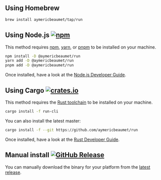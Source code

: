## Using Homebrew

```bash
brew install aymericbeaumet/tap/run
```

## Using Node.js [![npm](https://img.shields.io/npm/v/@aymericbeaumet/run)](https://www.npmjs.com/package/@aymericbeaumet/run)

This method requires [npm](https://docs.npmjs.com/downloading-and-installing-node-js-and-npm),
[yarn](https://yarnpkg.com/getting-started/install), or [pnpm](https://pnpm.io/installation) to be
installed on your machine.

```bash
npm install -D @aymericbeaumet/run
yarn add -D @aymericbeaumet/run
pnpm add -D @aymericbeaumet/run
```

Once installed, have a look at the
[Node.js Developer Guide](./user-guide/run-for-nodejs-developers.md).

## Using Cargo [![crates.io](https://img.shields.io/crates/v/run-cli)](https://crates.io/crates/run-cli)

This method requires the [Rust toolchain](https://www.rust-lang.org/tools/install) to be installed
on your machine.

```bash
cargo install -f run-cli
```

You can also install the latest master:

```bash
cargo install -f --git https://github.com/aymericbeaumet/run
```

Once installed, have a look at the [Rust Developer Guide](./user-guide/run-for-rust-developers.md).

## Manual install [![GitHub Release](https://img.shields.io/github/v/release/aymericbeaumet/run)](https://github.com/aymericbeaumet/run/releases/latest)

You can manually download the binary for your platform from the
[latest release](https://github.com/aymericbeaumet/run/releases/latest).
